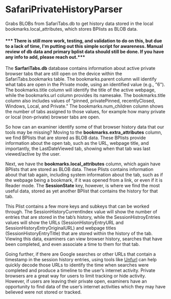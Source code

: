 # SafariPrivateHistoryParser
Grabs BLOBs from SafariTabs.db to get history data stored in the local bookmarks.local_attributes, which stores BPlists as BLOB data.

#### *** There is still more work, testing, and validation to do on this, but due to a lack of time, I'm putting out this simple script for awareness. Manual review of db data and primary bplist data should still be done. If you have any info to add, please reach out.***

The <b>SarfariTabs.db</b> database contains information about active private browser tabs that are still open on the device within the SafariTabs.bookmarks table. The bookmarks.parent column will identify what tabs are open in the Private mode, using an identified value (e.g., "6"). The bookmarks.title column will identify the title of the active webpage, while the bookmarks.url column provides its namesake. The bookmarks.title column also includes values of “pinned, privatePinned, recentlyClosed, Windows, Local, and Private.” The bookmarks.num_children column shows the number of tabs assigned to those values, for example how many private or local (non-private) browser tabs are open.

So how can an examiner identify some of that browser history data that our tools may be missing? Moving to the <b>bookmarks.extra_attributes</b> column, we find BPlists that are stored as BLOB data. These BPlists provide information about the open tab, such as the URL, webpage title, and importantly, the LastDateViewed tab, showing when that tab was last viewed/active by the user. 

Next, we have the <b>bookmarks.local_attributes</b> column, which again have BPlists that are stored as BLOB data. These Plists contains information about that tab again, including system information about the tab, such as if the webpage being a bookmark, if it was opened from a link, or even if it is Reader mode. The <b>SessionState</b> key, however, is where we find the most useful data, stored as yet another BPlist that contains the history for that tab.

This Plist contains a few more keys and subkeys that can be worked through. The SessionHistoryCurrentIndex value will show the number of entries that are stored in the tab’s history, while the SessionHistroyEntries values will show the URLs (SessionHistoryEntryURL and SessionHistoryEntryOriginalURL) and webpage titles (SessionHistoryEntryTitle) that are stored within the history of the tab. Viewing this data, examiners can view browser history, searches that have been completed, and even associate a time to them for that tab.

Going further, if there are Google searches or other URLs that contain a timestamp in the session history entries, using tools like [Unfurl](https://dfir.blog/unfurl/) can help quickly decode those URLs to identify the time when searches were completed and produce a timeline to the user’s internet activity.
Private browsers are a great way for users to limit tracking or hide activity. However, if users are leaving their private open, examiners have an opportunity to find data of the user’s internet activities which they may have believed were not stored or tracked.

